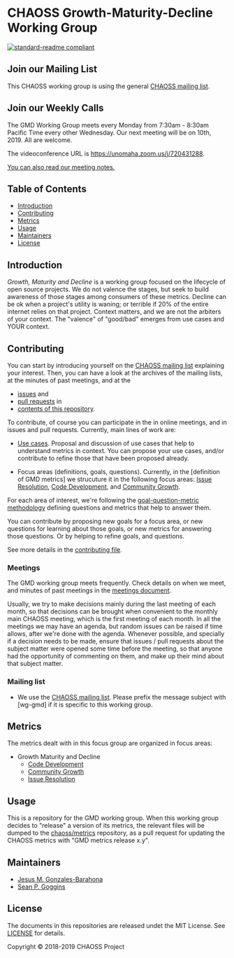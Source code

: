 # CHAOSS Growth-Maturity-Decline Working Group


[![standard-readme compliant](https://img.shields.io/badge/standard--readme-OK-green.svg?style=flat-square)](https://github.com/RichardLitt/standard-readme)

## Join our Mailing List

This CHAOSS working group is using the general [CHAOSS mailing list](https://lists.linuxfoundation.org/mailman/listinfo/chaoss).

## Join our Weekly Calls
The GMD Working Group meets every Monday from 7:30am - 8:30am Pacific Time every other Wednesday.  Our next meeting will be on 10th, 2019. All are welcome.

The videoconference URL is https://unomaha.zoom.us/j/720431288.

[You can also read our meeting notes.](https://docs.google.com/document/d/1Owsn8B7ciPPUHHypYiFAe0Bps58QGGYSVrqHNX2l8p8)


## Table of Contents
- [Introduction](#introduction)
- [Contributing](#contributing)
- [Metrics](#metrics)
- [Usage](#usage)
- [Maintainers](#maintainers)
- [License](#license)



## Introduction

_Growth, Maturity and Decline_ is a working group focused on the lifecycle of open source projects. We do not valence the stages, but seek to build awareness of those stages among consumers of these metrics. Decline can be ok when a project's utility is waning; or terrible if 20% of the entire internet relies on that project. Context matters, and we are not the arbiters of your context. The "valence" of "good/bad" emerges from use cases and YOUR context.

## Contributing

You can start by introducing yourself on the [CHAOSS mailing list](https://github.com/chaoss/wg-gmd#mailing-list) explaining your interest. Then, you can have a look at the archives of the mailing lists, at the minutes of past meetings, and at the

* [issues](https://github.com/chaoss/wg-gmd/issues) and
* [pull requests](https://github.com/chaoss/wg-gmd/pulls) in
* [contents of this repository](https://github.com/chaoss/wg-gmd).

To contribute, of course you can participate in the in online meetings, and in issues and pull requests. 
Currently, main lines of work are:

* [Use cases](use_cases). Proposal and discussion of use cases that help to understand metrics in context.
You can propose your use cases, and/or contribute to refine those that have been proposed already.

* Focus areas (definitions, goals, questions). Currently, in the [definition of GMD metrics] we strucuture
it in the following focus areas: [Issue Resolution](focus_areas/issue_resolution.md), [Code Development](focus_areas/code_development.md), and [Community Growth](focus_areas/community_growth.md).

For each area of interest, we're following the [goal-question-metric methodology](https://en.wikipedia.org/wiki/GQM) defining questions and metrics that help to answer them.

You can contribute by proposing new goals for a focus area, or new questions for learning about those goals,
or new metrics for answering those questions. Or by helping to refine goals, and questions.

See more details in the [contributing file](CONTRIBUTING.md).

### Meetings

The GMD working group meets frequently. Check details on when we meet, and minutes of past meetings
in the [meetings document](./meeting_notes.md).

Usually, we try to make decisions mainly during the last meeting of each month,
so that decisions can be brought when convenient to the monthly main CHAOSS meeting,
which is the first meeting of each month. In all the meetings we may have an agenda,
but random issues can be raised if time allows, after we're done with the agenda.
Whenever possible, and specially if a decision needs to be made,
ensure that issues / pull requests about the subject matter were opened some time before the meeting,
so that anyone had the opportunity of commenting on them, and make up their mind about that subject matter.

### Mailing list

* We use the [CHAOSS mailing list](https://chaoss.community/participate/#user-content-join-the-mailing-list).
Please prefix the message subject with \[wg-gmd\] if it is specific to this working group.

## Metrics  

The metrics dealt with in this focus group are organized in focus areas:

* Growth Maturity and Decline
  * [Code Development](./focus_areas/code_development.md)
  * [Community Growth](./focus_areas/community_growth.md)
  * [Issue Resolution](./focus_areas/issue_resolution.md)

## Usage

This is a repository for the GMD working group.
When this working group decides to "release" a version of its metrics,
the relevant files will be dumped to the
[chaoss/metrics](https://github.com/chaoss/metrics) repository,
as a pull request for updating the CHAOSS metrics with
"GMD metrics release x.y".


## Maintainers

- [Jesus M. Gonzales-Barahona](https://github.com/jgbarah)
- [Sean P. Goggins](https://github.com/sgoggins)

## License

The documents in this repositories are released undet the MIT License. See [LICENSE](LICENSE) for details.

Copyright © 2018-2019 CHAOSS Project

